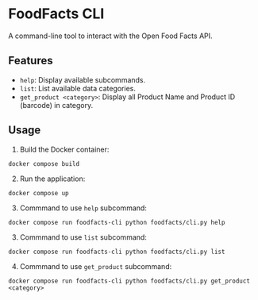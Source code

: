 # FoodFacts CLI
A command-line tool to interact with the Open Food Facts API.

## Features
- `help`: Display available subcommands.
- `list`: List available data categories.
- `get_product <category>`: Display all Product Name and Product ID (barcode) in category. 


## Usage
1. Build the Docker container: 
```console
docker compose build
```
2. Run the application: 
```console
docker compose up
```
3. Commmand to use `help` subcommand:
```console
docker compose run foodfacts-cli python foodfacts/cli.py help
```
3. Commmand to use `list` subcommand:
```console
docker compose run foodfacts-cli python foodfacts/cli.py list
```
4. Commmand to use `get_product` subcommand:
```console
docker compose run foodfacts-cli python foodfacts/cli.py get_product <category>
```

